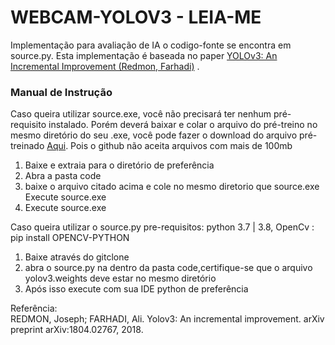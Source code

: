 # WEBCAM-YOLOV3 - LEIA-ME
Implementação para avaliação de IA o codigo-fonte se encontra em source.py. Esta implementação é baseada no paper  <a href="https://arxiv.org/abs/1804.02767">YOLOv3: An Incremental Improvement (Redmon, Farhadi)</a> .

<h3>Manual de Instrução</h3>
Caso queira utilizar source.exe, você não precisará ter nenhum pré-requisito instalado. Porém deverá baixar e colar o arquivo do pré-treino no mesmo diretório do seu .exe, você pode fazer o download do arquivo pré-treinado <a href="https://www.dropbox.com/s/iv5gn6wkewv6rvw/yolov3.weights?dl=0">Aqui</a>. Pois o github não aceita arquivos com mais de 100mb
 <ol>
  <li>Baixe e extraia para o diretório de preferência</li>
  <li>Abra a pasta code</li>
  <li>baixe o arquivo citado acima e cole no mesmo diretorio que source.exe Execute source.exe</li>
  <li> Execute source.exe</li>
</ol> 


Caso queira utilizar o source.py
pre-requisitos: python 3.7 | 3.8, OpenCv : pip install OPENCV-PYTHON 
 <ol>
  <li>Baixe através do gitclone</li>
  <li>abra o source.py na dentro da pasta code,certifique-se que o arquivo yolov3.weights deve estar no mesmo diretório</li>
  <li>Após isso execute com sua IDE python de preferência</li>
</ol> 

Referência:<br >
REDMON, Joseph; FARHADI, Ali. Yolov3: An incremental improvement. arXiv preprint arXiv:1804.02767, 2018.
